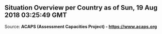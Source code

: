## Situation Overview per Country as of Sun, 19 Aug 2018 03:25:49 GMT

Source: **ACAPS (Assessment Capacities Project) - https://www.acaps.org**